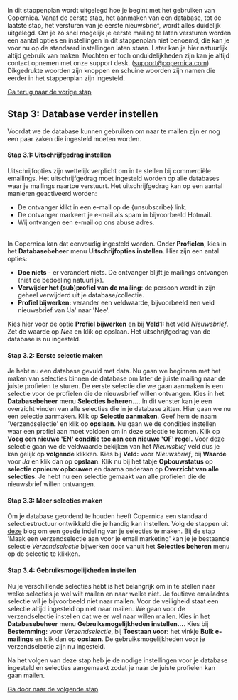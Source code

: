 In dit stappenplan wordt uitgelegd hoe je begint met het gebruiken van
Copernica. Vanaf de eerste stap, het aanmaken van een database, tot de
laatste stap, het versturen van je eerste nieuwsbrief, wordt alles
duidelijk uitgelegd. Om je zo snel mogelijk je eerste mailing te laten
versturen worden een aantal opties en instellingen in dit stappenplan
niet benoemd, die kan je voor nu op de standaard instellingen laten
staan. Later kan je hier natuurlijk altijd gebruik van maken. Mochten er
toch onduidelijkheden zijn kan je altijd contact opnemen met onze
support desk. (support@copernica.com) Dikgedrukte woorden zijn knoppen
en schuine woorden zijn namen die eerder in het stappenplan zijn
ingesteld.

[Ga terug naar de vorige
stap](./beginnen-met-copernica-stappenplan-stap-2.md)

Stap 3: Database verder instellen
---------------------------------

Voordat we de database kunnen gebruiken om naar te mailen zijn er nog
een paar zaken die ingesteld moeten worden.

#### Stap 3.1: Uitschrijfgedrag instellen

Uitschrijfopties zijn wettelijk verplicht om in te stellen bij
commerciële emailings. Het uitschrijfgedrag moet ingesteld worden op
alle databases waar je mailings naartoe verstuurt. Het uitschrijfgedrag
kan op een aantal manieren geactiveerd worden:

-   De ontvanger klikt in een e-mail op de {unsubscribe} link.
-   De ontvanger markeert je e-mail als spam in bijvoorbeeld Hotmail.
-   Wij ontvangen een e-mail op ons abuse adres.

\
 In Copernica kan dat eenvoudig ingesteld worden. Onder **Profielen**,
kies in het **Databasebeheer** menu **Uitschrijfopties instellen**. Hier
zijn een antal opties:

-   **Doe niets** - er verandert niets. De ontvanger blijft je mailings
    ontvangen (niet de bedoeling natuurlijk).
-   **Verwijder het (sub)profiel van de mailing**: de persoon wordt in
    zijn geheel verwijderd uit je database/collectie.
-   **Profiel bijwerken:** verander een veldwaarde, bijvoorbeeld een
    veld nieuwsbrief van 'Ja' naar 'Nee'.

Kies hier voor de optie **Profiel bijwerken** en bij **Veld1:** het veld
*Nieuwsbrief*. Zet de waarde op *Nee* en klik op opslaan. Het
uitschrijfgedrag van de database is nu ingesteld.

#### Stap 3.2: Eerste selectie maken

Je hebt nu een database gevuld met data. Nu gaan we beginnen met het
maken van selecties binnen de database om later de juiste mailing naar
de juiste profielen te sturen. De eerste selectie die we gaan aanmaken
is een selectie voor de profielen die de nieuwsbrief willen ontvangen.
Kies in het **Databasebeheer** menu **Selecties beheren...**. In dit
venster kan je een overzicht vinden van alle selecties die in je
database zitten. Hier gaan we nu een selectie aanmaken. Klik op
**Selectie aanmaken**. Geef hem de naam 'Verzendselectie' en klik op
**opslaan**. Nu gaan we de condities instellen waar een profiel aan moet
voldoen om in deze selectie te komen. Klik op **Voeg een nieuwe 'EN'
conditie toe aan een nieuwe 'OF' regel.** Voor deze selectie gaan we de
veldwaarde bekijken van het *Nieuwsbief* veld dus je kan gelijk op
**volgende** klikken. Kies bij **Veld:** voor *Nieuwsbrief*, bij
**Waarde** voor *Ja* en klik dan op **opslaan**. Klik nu bij het tabje
**Opbouwstatus** op **selectie opnieuw opbouwen** en daarna onderaan op
**Overzicht van alle selecties**. Je hebt nu een selectie gemaakt van
alle profielen die de nieuwsbrief willen ontvangen.

#### Stap 3.3: Meer selecties maken

Om je database geordend te houden heeft Copernica een standaard
selectiestructuur ontwikkeld die je handig kan instellen. Volg de
stappen uit
[deze](https://www.copernica.com/nl/blog/haal-de-bezem-door-je-email-marketing-verzendlijst)
blog om een goede indeling van je selecties te maken. Bij de stap 'Maak
een verzendselectie aan voor je email marketing' kan je je bestaande
selectie *Verzendselectie* bijwerken door vanuit het **Selecties
beheren** menu op de selectie te klikken.

#### Stap 3.4: Gebruiksmogelijkheden instellen

Nu je verschillende selecties hebt is het belangrijk om in te stellen
naar welke selecties je wel wilt mailen en naar welke niet. Je foutieve
emailadres selectie wil je bijvoorbeeld niet naar mailen. Voor de
veiligheid staat een selectie altijd ingesteld op niet naar mailen. We
gaan voor de verzendselectie instellen dat we er wel naar willen mailen.
Kies in het **Databasebeheer** menu **Gebruiksmogelijkheden
instellen...**. Kies bij **Bestemming:** voor *Verzendselectie*, bij
**Toestaan voor:** het vinkje **Bulk e-mailings** en klik dan op
**opslaan**. De gebruiksmogelijkheden voor je verzendselectie zijn nu
ingesteld.

Na het volgen van deze stap heb je de nodige instellingen voor je
database ingesteld en selecties aangemaakt zodat je naar de juiste
profielen kan gaan mailen.

[Ga door naar de volgende stap](./beginnen-met-copernica-stappenplan-stap-4.md)
